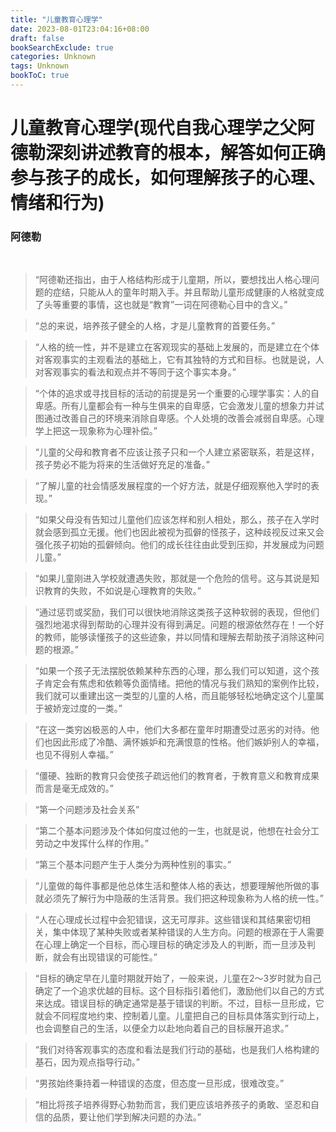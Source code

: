 ```yaml
---
title: "儿童教育心理学"
date: 2023-08-01T23:04:16+08:00
draft: false
bookSearchExclude: true
categories: Unknown
tags: Unknown
bookToC: true
---
```


# 儿童教育心理学(现代自我心理学之父阿德勒深刻讲述教育的根本，解答如何正确参与孩子的成长，如何理解孩子的心理、情绪和行为)
### 阿德勒

<br/>

> “阿德勒还指出，由于人格结构形成于儿童期，所以，要想找出人格心理问题的症结，只能从人的童年时期入手。并且帮助儿童形成健康的人格就变成了头等重要的事情，这也就是“教育”一词在阿德勒心目中的含义。”

> “总的来说，培养孩子健全的人格，才是儿童教育的首要任务。”

> “人格的统一性，并不是建立在客观现实的基础上发展的，而是建立在个体对客观事实的主观看法的基础上，它有其独特的方式和目标。也就是说，人对客观事实的看法和观点并不等同于这个事实本身。”

> “个体的追求或寻找目标的活动的前提是另一个重要的心理学事实：人的自卑感。所有儿童都会有一种与生俱来的自卑感，它会激发儿童的想象力并试图通过改善自己的环境来消除自卑感。个人处境的改善会减弱自卑感。心理学上把这一现象称为心理补偿。”

> “儿童的父母和教育者不应该让孩子只和一个人建立紧密联系，若是这样，孩子势必不能为将来的生活做好充足的准备。”

> “了解儿童的社会情感发展程度的一个好方法，就是仔细观察他入学时的表现。”

> “如果父母没有告知过儿童他们应该怎样和别人相处，那么，孩子在入学时就会感到孤立无援。他们也因此被视为孤僻的怪孩子，这种歧视反过来又会强化孩子初始的孤僻倾向。他们的成长往往由此受到压抑，并发展成为问题儿童。”

> “如果儿童刚进入学校就遭遇失败，那就是一个危险的信号。这与其说是知识教育的失败，不如说是心理教育的失败。”

> “通过惩罚或奖励，我们可以很快地消除这类孩子这种软弱的表现，但他们强烈地渴求得到帮助的心理并没有得到满足。问题的根源依然存在！一个好的教师，能够读懂孩子的这些迹象，并以同情和理解去帮助孩子消除这种问题的根源。”

> “如果一个孩子无法摆脱依赖某种东西的心理，那么我们可以知道，这个孩子肯定会有焦虑和依赖等负面情绪。把他的情况与我们熟知的案例作比较，我们就可以重建出这一类型的儿童的人格，而且能够轻松地确定这个儿童属于被娇宠过度的一类。”

> “在这一类穷凶极恶的人中，他们大多都在童年时期遭受过恶劣的对待。他们也因此形成了冷酷、满怀嫉妒和充满恨意的性格。他们嫉妒别人的幸福，也见不得别人幸福。”

> “僵硬、独断的教育只会使孩子疏远他们的教育者，于教育意义和教育成果而言是毫无成效的。”

> “第一个问题涉及社会关系”

> “第二个基本问题涉及个体如何度过他的一生，也就是说，他想在社会分工劳动之中发挥什么样的作用。”

> “第三个基本问题产生于人类分为两种性别的事实。”

> “儿童做的每件事都是他总体生活和整体人格的表达，想要理解他所做的事就必须先了解行为中隐蔽的生活背景。我们把这种现象称为人格的统一性。”

> “人在心理成长过程中会犯错误，这无可厚非。这些错误和其结果密切相关，集中体现了某种失败或者某种错误的人生方向。问题的根源在于人需要在心理上确定一个目标，而心理目标的确定涉及人的判断，而一旦涉及判断，就会有出现错误的可能性。”

> “目标的确定早在儿童时期就开始了，一般来说，儿童在2～3岁时就为自己确定了一个追求优越的目标。这个目标指引着他们，激励他们以自己的方式来达成。错误目标的确定通常是基于错误的判断。不过，目标一旦形成，它就会不同程度地约束、控制着儿童。儿童把自己的目标具体落实到行动上，也会调整自己的生活，以便全力以赴地向着自己的目标展开追求。”

> “我们对待客观事实的态度和看法是我们行动的基础，也是我们人格构建的基石，因为观点指导行动。”

> “男孩始终秉持着一种错误的态度，但态度一旦形成，很难改变。”

> “相比将孩子培养得野心勃勃而言，我们更应该培养孩子的勇敢、坚忍和自信的品质，要让他们学到解决问题的办法。”